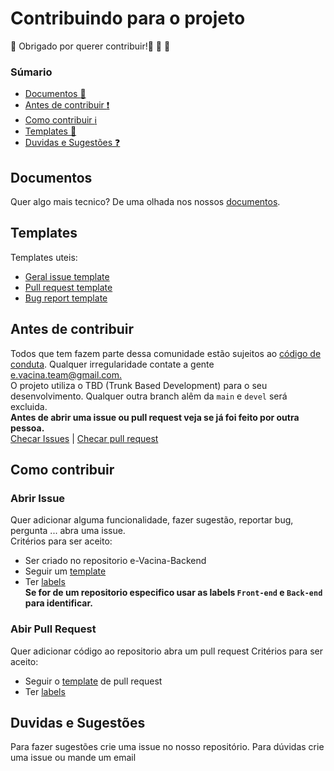 # Contribuindo para o projeto  

 :tada: Obrigado por querer contribuir!:tada: :tada: :tada:

### Súmario
* [Documentos :open_file_folder:](#Documentos)
* [Antes de contribuir  :exclamation:](#Antes-de-contribuir)
* [Como contribuir :information_source:](#Como-contribuir)
* [Templates :memo:](Templates)
* [Duvidas e Sugestões :question:](#Duvidas-e-Sugestões)

## Documentos

  Quer algo mais tecnico? De uma olhada nos nossos [documentos](https://fga-eps-mds.github.io/2020.2-e-Vacina-Backend/#/).

## Templates

  Templates uteis:
  - [Geral issue template](https://github.com/fga-eps-mds/2020.2-e-Vacina-Backend/blob/main/.github/ISSUE_TEMPLATE/task-issue-template.md)
  - [Pull request template](https://github.com/fga-eps-mds/2020.2-e-Vacina-Backend/blob/main/.github/pull_request_template.md)
  - [Bug report template](https://github.com/fga-eps-mds/2020.2-e-Vacina-Backend/blob/main/.github/ISSUE_TEMPLATE/bug-report-issue-template.md)

## Antes de contribuir
 Todos que tem fazem parte dessa comunidade estão sujeitos ao [código de conduta](https://github.com/fga-eps-mds/2020.2-e-Vacina-Backend/blob/main/CODE_OF_CONDUCT.md). Qualquer irregularidade contate a gente [e.vacina.team@gmail.com.](mailto:e.vacina.team@gmail.com)  
 O projeto utiliza o TBD (Trunk Based Development) para o seu desenvolvimento. Qualquer outra branch alêm da `main` e `devel` será excluida.   
 **Antes de abrir uma issue ou pull request veja se já foi feito por outra pessoa.**  
 [Checar Issues](https://github.com/fga-eps-mds/2020.2-e-Vacina-Backend/issues/) | [Checar pull request](https://github.com/fga-eps-mds/2020.2-e-Vacina-Backend/pulls)

## Como contribuir

 ### Abrir Issue
 Quer adicionar alguma funcionalidade, fazer sugestão, reportar bug, pergunta ... abra uma issue.  
 Critérios para ser aceito:
  - Ser criado no repositorio e-Vacina-Backend
  - Seguir um [template](#Templates)
  - Ter [labels](https://github.com/fga-eps-mds/2020.2-e-Vacina-Backend/issues/labels)  
  **Se for de um repositorio especifico usar as labels `Front-end` e `Back-end` para identificar.**
  
 ### Abir Pull Request 
  Quer adicionar código ao repositorio abra um pull request
  Critérios para ser aceito:
  - Seguir o [template](#Templates) de pull request
  - Ter [labels](https://github.com/fga-eps-mds/2020.2-e-Vacina-Backend/issues/labels)
  
## Duvidas e Sugestões

  Para fazer sugestões crie uma issue no nosso repositório.
  Para dúvidas crie uma issue ou mande um email